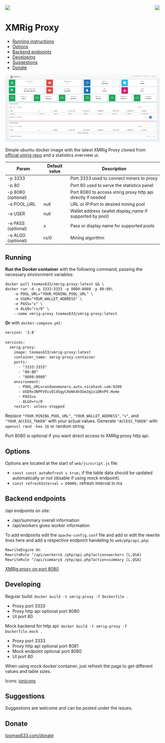 <img align="right" src="https://sonarcloud.io/api/project_badges/quality_gate?project=Toomas633_XMRig-Proxy">
<img align="left" src="https://github.com/Toomas633/XMRig-Proxy/actions/workflows/docker.yml/badge.svg">
<br>

# XMRig Proxy

- [Running instructions](#running)
- [Options](#options)
- [Backend endpoints](#backend-endpoints)
- [Developing](#developing)
- [Suggestions](#suggestions)
- [Donate](#donate)

![Preview](https://raw.githubusercontent.com/Toomas633/XMRig-Proxy/main/.github/images/image.png)

Simple ubuntu docker image with the latest XMRig Proxy cloned from [official xmrig repo](https://github.com/xmrig/xmrig-proxy) and a statistics overview ui.

| Param              | Default value | Description                                                 |
| ------------------ | ------------- | ----------------------------------------------------------- |
| -p 3333            |               | Port 3333 used to connect miners to proxy                   |
| -p 80              |               | Port 80 used to serve the statistics panel                  |
| -p 8080 (optional) |               | Port 8080 to access xmrig proxy http api directly if needed |
| -e POOL_URL        | null          | URL or IP:Port to desired mining pool                       |
| -e USER            | null          | Wallet address (wallet.display_name if supported by pool)   |
| -e PASS (optional) | x             | Pass or display name for supported pools                    |
| -e ALGO (optional) | rx/0          | Mining algorithm                                            |

## Running

**Run the Docker container** with the following command, passing the necessary environment variables:

```
docker pull toomas633/xmrig-proxy:latest && \
docker run -d -p 3333:3333 -p 8080:8080 -p 80:80\
    -e POOL_URL="YOUR_MINING_POOL_URL" \
    -e USER="YOUR_WALLET_ADDRESS" \
    -e PASS="x" \
    -e ALGO="rx/0" \
    --name xmrig-proxy toomas633/xmrig-proxy:latest
```

**Or** with `docker-compose.yml`:

```
version: '3.8'

services:
  xmrig-proxy:
    image: toomas633/xmrig-proxy:latest
    container_name: xmrig-proxy-container
    ports:
      - "3333:3333"
      - "80:80"
      - "8080:8080"
    environment:
      - POOL_URL=randomxmonero.auto.nicehash.com:9200
      - USER=3NPFV9ivECdSgyCXeNk4h5Gm3q1xiDRnPV.Home
      - PASS=x
      - ALGO=rx/0
    restart: unless-stopped
```

Replace `"YOUR_MINING_POOL_URL"`, `"YOUR_WALLET_ADDRESS"`, `"x"`, and `"YOUR_ACCESS_TOKEN"` with your actual values.
Generate `"ACCESS_TOKEN"` with `openssl rand -hex 16` or random string.

Port 8080 is optional if you want direct access to XMRig proxy http api.

## Options

Options are located at the start of `web/js/script.js` file:

- `const const autoRefresh = true;` if the table data should be updated automatically or not (disable if using mock endpoint).
- `const refreshInterval = 60000;` refresh interval in ms

## Backend endpoints

/api endpoints on site:

- /api/summary overall information
- /api/workers gives worker information

To add endpoints edit the `apache-config.conf` file and add or edit the rewrite lines here and add a respective endpoint handeling to `web/php/api.php`:

```
RewriteEngine On
RewriteRule ^/api/workers$ /php/api.php?action=workers [L,QSA]
RewriteRule ^/api/summary$ /php/api.php?action=summary [L,QSA]
```

[XMRig proxy on port 8080](https://xmrig.com/docs/miner/api)

## Developing

Regular build: `docker build -t xmrig-proxy -f Dockerfile .`

- Proxy port 3333
- Proxy http api optional port 8080
- UI port 80

Mock backend for http api: `docker build -t xmrig-proxy -f Dockerfile.mock .`

- Proxy port 3333
- Proxy http api optional port 8081
- Mock endpoint optional port 8080
- UI port 80

When using mock docker container, just refresh the page to get different values and table sizes.

Icons: [ionicons](https://ionic.io/ionicons)

## Suggestions

Suggestions are welcome and can be posted under the issues.

## Donate

[toomas633.com/donate](https://toomas633.com/donate/)
